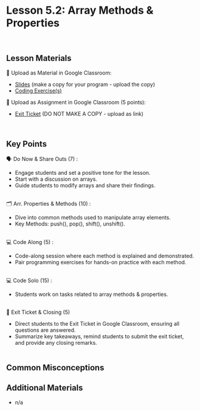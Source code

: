 # Lesson 5.2: Array Methods & Properties

<br>

## Lesson Materials

📖 Upload as Material in Google Classroom:
- [Slides](https://docs.google.com/presentation/d/1qjV23hnjx1Mu3-UEHdZC18PsbLafPh28tnFHe_6EXnA/edit?usp=sharing) (make a copy for your program - upload the copy)
- [Coding Exercise(s)](https://github.com/itscodenation/int-u5l2-23-24-student-exercises)

📝 Upload as Assignment in Google Classroom (5 points):
- [Exit Ticket](https://forms.gle/QNsUvpb2JNBPwLP26) (DO NOT MAKE A COPY - upload as link)

<br>


## Key Points

🗣️ Do Now & Share Outs (7) :
- Engage students and set a positive tone for the lesson.
- Start with a discussion on arrays.
- Guide students to modify arrays and share their findings.<br><br>

🗂️ Arr. Properties & Methods (10) :
- Dive into common methods used to manipulate array elements.
- Key Methods: push(), pop(), shift(), unshift().<br><br>

💻 Code Along (5) : 
- Code-along session where each method is explained and demonstrated.
- Pair programming exercises for hands-on practice with each method.<br><br>

💻 Code Solo (15) : 
- Students work on tasks related to array methods & properties.<br><br>

👋 Exit Ticket & Closing (5)
- Direct students to the Exit Ticket in Google Classroom, ensuring all questions are answered.
- Summarize key takeaways, remind students to submit the exit ticket, and provide any closing remarks.<br><br>


## Common Misconceptions



## Additional Materials
- n/a
